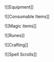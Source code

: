 ![[Equipment]]

![[Consumable Items]]

![[Magic items]]

![[Runes]]

![[Crafting]]

![[Spell Scrolls]]